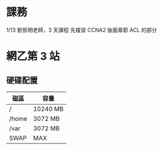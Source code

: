 # 課務
1/13 劉哲明老師，3 天課程
先複習 CCNA2 後面章節 ACL 的部分

# 網乙第 3 站
## 硬碟配置

磁區 | 容量
--- | ---
/ | 10240 MB
/home | 3072 MB
/var | 3072 MB
SWAP | MAX